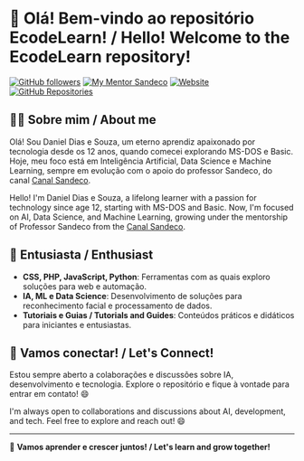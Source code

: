 # 👋 Olá! Bem-vindo ao repositório EcodeLearn! / Hello! Welcome to the EcodeLearn repository!

[![GitHub followers](https://img.shields.io/github/followers/ecodelearn?label=Follow&style=social)](https://github.com/ecodelearn)
[![My Mentor Sandeco](https://img.shields.io/badge/YouTube-CanalSandeco-red)](https://youtube.com/@canalsandeco)
[![Website](https://img.shields.io/badge/Website-LinuxGO-blue?style=flat-square&logo=globe)](https://linuxgo.com.br)
[![GitHub Repositories](https://img.shields.io/badge/Repositories-ecodelearn-informational?style=flat-square&logo=github)](https://github.com/ecodelearn?tab=repositories)

## 👨‍💻 Sobre mim / About me

Olá! Sou Daniel Dias e Souza, um eterno aprendiz apaixonado por tecnologia desde os 12 anos, quando comecei explorando MS-DOS e Basic. Hoje, meu foco está em Inteligência Artificial, Data Science e Machine Learning, sempre em evolução com o apoio do professor Sandeco, do canal [Canal Sandeco](https://youtube.com/@canalsandeco).

Hello! I'm Daniel Dias e Souza, a lifelong learner with a passion for technology since age 12, starting with MS-DOS and Basic. Now, I'm focused on AI, Data Science, and Machine Learning, growing under the mentorship of Professor Sandeco from the [Canal Sandeco](https://youtube.com/@canalsandeco).

## 🌱 Entusiasta / Enthusiast

- **CSS, PHP, JavaScript, Python**: Ferramentas com as quais exploro soluções para web e automação.
- **IA, ML e Data Science**: Desenvolvimento de soluções para reconhecimento facial e processamento de dados.
- **Tutoriais e Guias / Tutorials and Guides**: Conteúdos práticos e didáticos para iniciantes e entusiastas.

## 🤝 Vamos conectar! / Let's Connect!

Estou sempre aberto a colaborações e discussões sobre IA, desenvolvimento e tecnologia. Explore o repositório e fique à vontade para entrar em contato! 😄

I'm always open to collaborations and discussions about AI, development, and tech. Feel free to explore and reach out! 😄

---

🚀 **Vamos aprender e crescer juntos! / Let's learn and grow together!**
